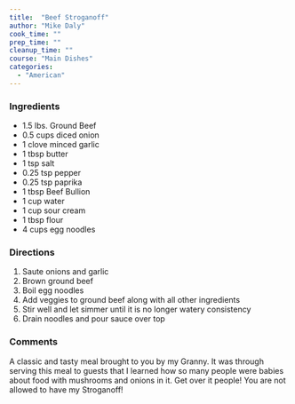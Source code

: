 ```yaml
---
title:  "Beef Stroganoff"
author: "Mike Daly"
cook_time: ""
prep_time: ""
cleanup_time: ""
course: "Main Dishes"
categories: 
  - "American"
---
```

### Ingredients

* 1.5 lbs. Ground Beef
* 0.5 cups diced onion
* 1 clove minced garlic
* 1 tbsp butter
* 1 tsp salt
* 0.25 tsp pepper
* 0.25 tsp paprika
* 1 tbsp Beef Bullion
* 1 cup water
* 1 cup sour cream
* 1 tbsp flour
* 4 cups egg noodles

### Directions

1. Saute onions and garlic
1. Brown ground beef
1. Boil egg noodles
1. Add veggies to ground beef along with all other ingredients
1. Stir well and let simmer until it is no longer watery consistency
1. Drain noodles and pour sauce over top

### Comments

A classic and tasty meal brought to you by my Granny. It was through serving this meal to guests that I learned how so many people were babies about food with mushrooms and onions in it. Get over it people! You are not allowed to have my Stroganoff!